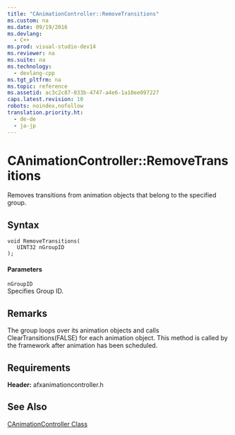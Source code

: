 ```yaml
---
title: "CAnimationController::RemoveTransitions"
ms.custom: na
ms.date: 09/19/2016
ms.devlang: 
  - C++
ms.prod: visual-studio-dev14
ms.reviewer: na
ms.suite: na
ms.technology: 
  - devlang-cpp
ms.tgt_pltfrm: na
ms.topic: reference
ms.assetid: ac3c2c87-033b-4747-a4e6-1a10ee097227
caps.latest.revision: 10
robots: noindex,nofollow
translation.priority.ht: 
  - de-de
  - ja-jp
---
```

# CAnimationController::RemoveTransitions
Removes transitions from animation objects that belong to the specified group.  
  
## Syntax  
  
```  
void RemoveTransitions(  
   UINT32 nGroupID  
);  
```  
  
#### Parameters  
 `nGroupID`  
 Specifies Group ID.  
  
## Remarks  
 The group loops over its animation objects and calls ClearTransitions(FALSE) for each animation object. This method is called by the framework after animation has been scheduled.  
  
## Requirements  
 **Header:** afxanimationcontroller.h  
  
## See Also  
 [CAnimationController Class](../vs140/CAnimationController-Class.md)